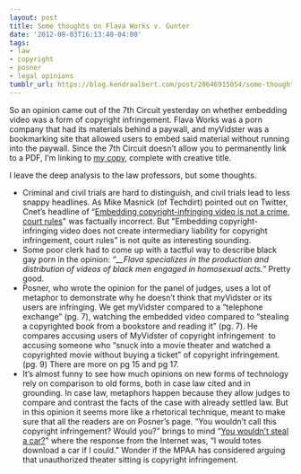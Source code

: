 ```yaml
---
layout: post
title: Some thoughts on Flava Works v. Gunter
date: '2012-08-03T16:13:40-04:00'
tags:
- law
- copyright
- posner
- legal opinions
tumblr_url: https://blog.kendraalbert.com/post/28646915054/some-thoughts-on-flava-works-v-gunter
---
```

So an opinion came out of the 7th Circuit yesterday on whether embedding video was a form of copyright infringement. Flava Works was a porn company that had its materials behind a paywall, and myVidster was a bookmarking site that allowed users to embed said material without running into the paywall. Since the 7th Circuit doesn’t allow you to permanently link to a PDF, I’m linking to&nbsp;[my copy](http://dl.dropbox.com/u/5027557/Posner%20Benchslap.pdf), complete with creative title.

I leave the deep analysis to the law professors, but some thoughts.<!-- more -->

- Criminal and civil trials are hard to distinguish, and civil trials lead to less snappy headlines. As Mike Masnick (of Techdirt) pointed out on Twitter, Cnet’s headline of “[Embedding copyright-infringing video is not a crime, court rules](http://news.cnet.com/8301-13578_3-57485976-38/embedding-copyright-infringing-video-is-not-a-crime-court-rules/?part=rss&subj=news&tag=title)"&nbsp;was factually incorrect. But "Embedding copyright-infringing video does not create intermediary liability for copyright infringement, court rules” is not quite as interesting sounding.
- Some poor clerk had to come up with a tactful way to describe black gay porn in the opinion:&nbsp;_“__Flava specializes in the production and distribution of videos of black men engaged in homosexual acts.”_&nbsp;Pretty good.
- Posner, who wrote the opinion for the panel of judges, uses a lot of metaphor to demonstrate why he doesn’t think that myVidster or its users are infringing. We get myVidster compared to a “telephone exchange” (pg. 7), watching the embedded video compared to “stealing a copyrighted book from a bookstore and reading it” (pg. 7). He compares accusing users of MyVidster of copyright infringement &nbsp;to accusing someone who “snuck into a movie theater and watched a copyrighted movie without buying a ticket” of copyright infringement. (pg. 9) There are more on pg 15 and pg 17.&nbsp;
- It’s almost funny to see how much opinions on new forms of technology rely on&nbsp;comparison&nbsp;to old forms, both in case law cited and in grounding. In case law, metaphors happen because they allow judges to compare and contrast the facts of the case with already settled law. But in this opinion it seems more like a rhetorical technique, meant to make sure that all the readers are on Posner’s page. “You wouldn’t call this copyright infringement? Would you?” brings to mind “[You wouldn’t steal a car?](http://www.youtube.com/watch?v=fS6ncGEyszc)” where the response from the Internet was, “I would totes download a car if I could.” Wonder if the MPAA has considered arguing that unauthorized theater sitting is copyright infringement.
